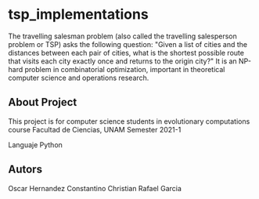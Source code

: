 # tsp_implementations


The travelling salesman problem (also called the travelling salesperson problem or TSP) asks the following question: "Given a list of cities and the distances between each pair of cities, what is the shortest possible route that visits each city exactly once and returns to the origin city?" It is an NP-hard problem in combinatorial optimization, important in theoretical computer science and operations research. 

## About Project
This project is for computer science students in evolutionary computations course
Facultad de Ciencias, UNAM 
Semester 2021-1

Languaje Python

## Autors
Oscar Hernandez Constantino
Christian Rafael Garcia
